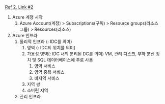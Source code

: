 [Ref 2. Link #2](https://learn.microsoft.com/ko-kr/training/modules/describe-core-architectural-components-of-azure/)
1. Azure 계정 시작
	1. Azure Account(계정) > Subscriptions(구독) > Resource groups(리소스 그룹) > Resources(리소스)
2. Azure 인프라
	1. 물리적 인프라 (: IDC를 의미)
		1. 영역 (: IDC의 위치를 의미)
		2. 가용성 영역(: IDC 내의 분리된 DC를 의미)
			VM, 관리 디스크, 부하 분산 장치 및 SQL 데이터베이스에 주로 사용
			1. 영역 서비스
			2. 영역 중복 서비스
			3. 비지역 서비스
		1. 지역 쌍
		2. 소버린 지역
	2. 관리 인프라
